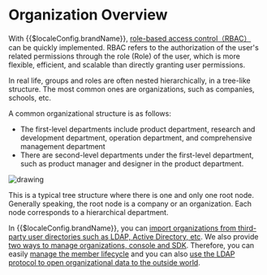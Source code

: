 # Organization Overview

<LastUpdated/>

With {{$localeConfig.brandName}}, [role-based access control（RBAC）](/guides/access-control/rbac.md) can be quickly implemented. RBAC refers to the authorization of the user's related permissions through the role (Role) of the user, which is more flexible, efficient, and scalable than directly granting user permissions. 

In real life, groups and roles are often nested hierarchically, in a tree-like structure. The most common ones are organizations, such as companies, schools, etc.

A common organizational structure is as follows:

* The first-level departments include product department, research and development department, operation department, and comprehensive management department
* There are second-level departments under the first-level department, such as product manager and designer in the product department.

<img src="~@imagesZhCn/guides/org/Lark20210302-193510.png" alt="drawing"/>


This is a typical tree structure where there is one and only one root node. Generally speaking, the root node is a company or an organization. Each node corresponds to a hierarchical department.


In {{$localeConfig.brandName}}, you can [import organizations from third-party user directories such as LDAP, Active Directory, etc](./create-or-import-org/README.md). We also provide [two ways to manage organizations, console and SDK](./manage-org/README.md). Therefore, you can easily [manage the member lifecycle](./staff-life-cycle-management/README.md) and you can also [use the LDAP protocol to open organizational data to the outside world](./ldap-user-directory/README.md).

